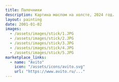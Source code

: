 ```yaml
---
title: Палочники
description: Картина маслом на холсте, 2024 год.
layout: painting
date: 2001-01-02
images:
  - /assets/images/stick/1.JPG
  - /assets/images/stick/2.JPG
  - /assets/images/stick/3.JPG
  - /assets/images/stick/4.JPG
  - /assets/images/stick/5.JPG
marketplace_links:
  - name: "Avito"
    icon: "/assets/icons/avito.svg"
    url: "https://www.avito.ru/..." 
---
```

